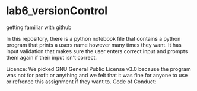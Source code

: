# lab6_versionControl
getting familiar with github

In this repository, there is a python notebook file that contains a python program that prints a users name however many times they want. It has input validation that makes sure the user enters correct input and prompts them again if their input isn't correct.


Licence: We picked GNU General Public License v3.0 because the program was not for profit or anything and we felt that it was fine for anyone to use or refrence this assignment if they want to.
Code of Conduct:
